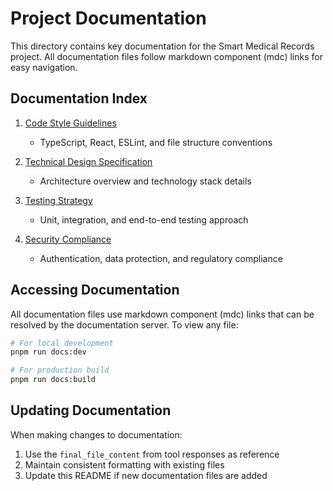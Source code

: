 # Project Documentation

This directory contains key documentation for the Smart Medical Records project. All documentation files follow markdown component (mdc) links for easy navigation.

## Documentation Index

1. [Code Style Guidelines](mdc:project-docs/CodeStyleGuidelines.md)

   - TypeScript, React, ESLint, and file structure conventions

2. [Technical Design Specification](mdc:project-docs/TechnicalDesign.md)

   - Architecture overview and technology stack details

3. [Testing Strategy](mdc:project-docs/TestingStrategy.md)

   - Unit, integration, and end-to-end testing approach

4. [Security Compliance](mdc:project-docs/SecurityCompliance.md)
   - Authentication, data protection, and regulatory compliance

## Accessing Documentation

All documentation files use markdown component (mdc) links that can be resolved by the documentation server. To view any file:

```bash
# For local development
pnpm run docs:dev

# For production build
pnpm run docs:build
```

## Updating Documentation

When making changes to documentation:

1. Use the `final_file_content` from tool responses as reference
2. Maintain consistent formatting with existing files
3. Update this README if new documentation files are added
